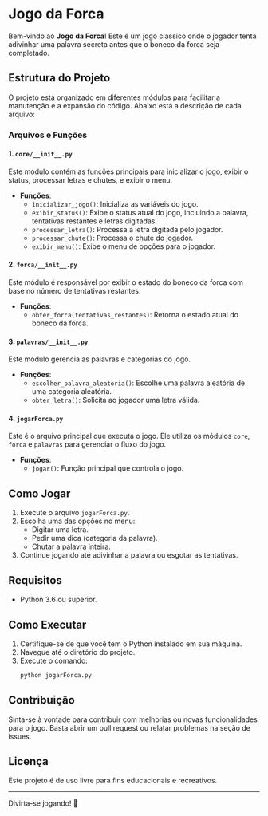 # Jogo da Forca

Bem-vindo ao **Jogo da Forca**! Este é um jogo clássico onde o jogador tenta adivinhar uma palavra secreta antes que o boneco da forca seja completado.

## Estrutura do Projeto

O projeto está organizado em diferentes módulos para facilitar a manutenção e a expansão do código. Abaixo está a descrição de cada arquivo:

### Arquivos e Funções

#### 1. `core/__init__.py`
Este módulo contém as funções principais para inicializar o jogo, exibir o status, processar letras e chutes, e exibir o menu.

- **Funções**:
  - `inicializar_jogo()`: Inicializa as variáveis do jogo.
  - `exibir_status()`: Exibe o status atual do jogo, incluindo a palavra, tentativas restantes e letras digitadas.
  - `processar_letra()`: Processa a letra digitada pelo jogador.
  - `processar_chute()`: Processa o chute do jogador.
  - `exibir_menu()`: Exibe o menu de opções para o jogador.

#### 2. `forca/__init__.py`
Este módulo é responsável por exibir o estado do boneco da forca com base no número de tentativas restantes.

- **Funções**:
  - `obter_forca(tentativas_restantes)`: Retorna o estado atual do boneco da forca.

#### 3. `palavras/__init__.py`
Este módulo gerencia as palavras e categorias do jogo.

- **Funções**:
  - `escolher_palavra_aleatoria()`: Escolhe uma palavra aleatória de uma categoria aleatória.
  - `obter_letra()`: Solicita ao jogador uma letra válida.

#### 4. `jogarForca.py`
Este é o arquivo principal que executa o jogo. Ele utiliza os módulos `core`, `forca` e `palavras` para gerenciar o fluxo do jogo.

- **Funções**:
  - `jogar()`: Função principal que controla o jogo.

## Como Jogar

1. Execute o arquivo `jogarForca.py`.
2. Escolha uma das opções no menu:
   - Digitar uma letra.
   - Pedir uma dica (categoria da palavra).
   - Chutar a palavra inteira.
3. Continue jogando até adivinhar a palavra ou esgotar as tentativas.

## Requisitos

- Python 3.6 ou superior.

## Como Executar

1. Certifique-se de que você tem o Python instalado em sua máquina.
2. Navegue até o diretório do projeto.
3. Execute o comando:
   ```bash
   python jogarForca.py
   ```

## Contribuição

Sinta-se à vontade para contribuir com melhorias ou novas funcionalidades para o jogo. Basta abrir um pull request ou relatar problemas na seção de issues.

## Licença

Este projeto é de uso livre para fins educacionais e recreativos.

---
Divirta-se jogando! 🎉
